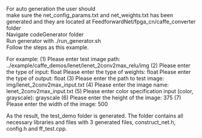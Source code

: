 For auto generation the user should  
   make sure the net_config_params.txt and net_weights.txt has been generated and they are located at FeedforwardNet/fpga_cn/caffe_converter folder  
   Navigate codeGenerator folder    
   Run generator with ./run_generator.sh    
   Follow the steps as this example.      
  
For example: (1) Please enter test image path:
                 ../example/caffe_demos/lenet/lenet_2conv2max_relu/img
             (2) Please enter the type of input: float
                 Please enter the type of weights: float
                 Please enter the type of output: float
             (3) Please enter the path to test image: img/lenet_2conv2max_input.txt
             (4) Please enter the image name: lenet_2conv2max_input.txt
             (5) Please enter color specification input (color, grayscale): grayscale
             (6) Please enter the height of the image: 375
             (7) Please enter the width of the image: 500
           
As the result, the test_demo folder is generated. The folder contains all necessary libraries and files
with 3 generated files, construct_net.h, config.h and ff_test.cpp.  
